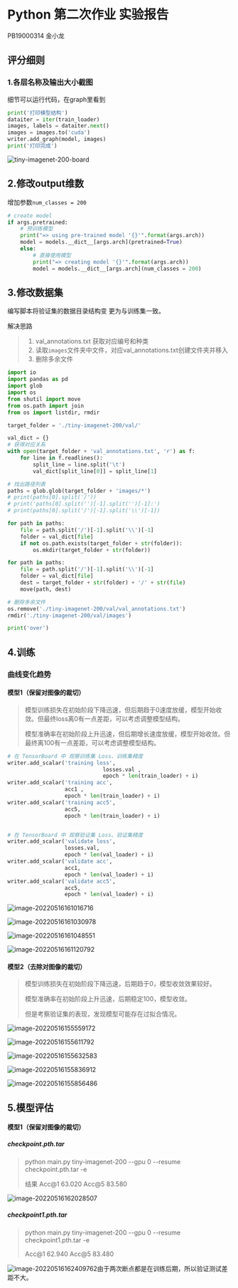 # Python 第二次作业 实验报告

PB19000314 金小龙

## 评分细则

### 1.各层名称及输出大小截图

细节可以运行代码，在graph里看到

```python
print('打印模型结构')
dataiter = iter(train_loader)
images, labels = dataiter.next()
images = images.to('cuda')
writer.add_graph(model, images)
print('打印完成')
```

![tiny-imagenet-200-board](E:\USTC\课程教材\大三\大三下\python\project_2\code\tiny-imagenet-200-board.png)

## 2.修改output维数

增加参数`num_classes = 200`

```python
# create model
if args.pretrained:
    # 预训练模型
    print("=> using pre-trained model '{}'".format(args.arch))
    model = models.__dict__[args.arch](pretrained=True)
    else:
        # 直接使用模型
        print("=> creating model '{}'".format(args.arch))
        model = models.__dict__[args.arch](num_classes = 200)
```

## 3.修改数据集

编写脚本将验证集的数据目录结构变 更为与训练集一致。

解决思路

> 1. val_annotations.txt 获取对应编号和种类
> 2. 读取`images`文件夹中文件，对应val_annotations.txt创建文件夹并移入
> 3. 删除多余文件

```python
import io
import pandas as pd
import glob
import os
from shutil import move
from os.path import join
from os import listdir, rmdir

target_folder = './tiny-imagenet-200/val/'

val_dict = {}
# 获得对应关系
with open(target_folder + 'val_annotations.txt', 'r') as f:
    for line in f.readlines():
        split_line = line.split('\t')
        val_dict[split_line[0]] = split_line[1]

# 找出路径列表
paths = glob.glob(target_folder + 'images/*')
# print(paths[0].split('/'))
# print('paths[0].split('')[-1].split('')[-1]:')
# print(paths[0].split('/')[-1].split('\\')[-1])

for path in paths:
    file = path.split('/')[-1].split('\\')[-1]
    folder = val_dict[file]
    if not os.path.exists(target_folder + str(folder)):
        os.mkdir(target_folder + str(folder))

for path in paths:
    file = path.split('/')[-1].split('\\')[-1]
    folder = val_dict[file]
    dest = target_folder + str(folder) + '/' + str(file)
    move(path, dest)

# 删除多余文件
os.remove('./tiny-imagenet-200/val/val_annotations.txt')
rmdir('./tiny-imagenet-200/val/images')

print('over')
```

## 4.训练

### 曲线变化趋势

#### 模型1（保留对图像的裁切）

> 模型训练损失在初始阶段下降迅速，但后期趋于0速度放缓，模型开始收敛。但最终loss离0有一点差距，可以考虑调整模型结构。
>
> 模型准确率在初始阶段上升迅速，但后期增长速度放缓，模型开始收敛。但最终离100有一点差距，可以考虑调整模型结构。
>

```python
# 在 TensorBoard 中 观察训练集 Loss、训练集精度
writer.add_scalar('training loss',
                              losses.val ,
                              epoch * len(train_loader) + i)
writer.add_scalar('training acc',
                  acc1 ,
                  epoch * len(train_loader) + i)
writer.add_scalar('training acc5',
                  acc5,
                  epoch * len(train_loader) + i)


# 在 TensorBoard 中 观察验证集 Loss、验证集精度
writer.add_scalar('validate loss',
                  losses.val,
                  epoch * len(val_loader) + i)
writer.add_scalar('validate acc',
                  acc1,
                  epoch * len(val_loader) + i)
writer.add_scalar('validate acc5',
                  acc5,
                  epoch * len(val_loader) + i)
```

![image-20220516161016716](C:\Users\lenovo\AppData\Roaming\Typora\typora-user-images\image-20220516161016716.png)

![image-20220516161030978](C:\Users\lenovo\AppData\Roaming\Typora\typora-user-images\image-20220516161030978.png)

![image-20220516161048551](C:\Users\lenovo\AppData\Roaming\Typora\typora-user-images\image-20220516161048551.png)

![image-20220516161120792](C:\Users\lenovo\AppData\Roaming\Typora\typora-user-images\image-20220516161120792.png)

#### 模型2（去除对图像的裁切）

> 模型训练损失在初始阶段下降迅速，后期趋于0，模型收敛效果较好。
>
> 模型准确率在初始阶段上升迅速，后期稳定100，模型收敛。
>
> 但是考察验证集的表现，发现模型可能存在过拟合情况。

![image-20220516155559172](C:\Users\lenovo\AppData\Roaming\Typora\typora-user-images\image-20220516155559172.png)

![image-20220516155611792](C:\Users\lenovo\AppData\Roaming\Typora\typora-user-images\image-20220516155611792.png)

![image-20220516155632583](C:\Users\lenovo\AppData\Roaming\Typora\typora-user-images\image-20220516155632583.png)

![image-20220516155836912](C:\Users\lenovo\AppData\Roaming\Typora\typora-user-images\image-20220516155836912.png)

![image-20220516155856486](C:\Users\lenovo\AppData\Roaming\Typora\typora-user-images\image-20220516155856486.png)

## 5.模型评估

####  模型1（保留对图像的裁切）

##### checkpoint.pth.tar

> python main.py tiny-imagenet-200 --gpu 0 --resume checkpoint.pth.tar  -e
>
> 结果 Acc@1 63.020 Acc@5 83.580



![image-20220516162028507](C:\Users\lenovo\AppData\Roaming\Typora\typora-user-images\image-20220516162028507.png) 

#####  checkpoint1.pth.tar

> python main.py tiny-imagenet-200 --gpu 0 --resume checkpoint1.pth.tar  -e
>
> Acc@1 62.940 Acc@5 83.480

![image-20220516162409762](C:\Users\lenovo\AppData\Roaming\Typora\typora-user-images\image-20220516162409762.png)由于两次断点都是在训练后期，所以验证测试差距不大。
